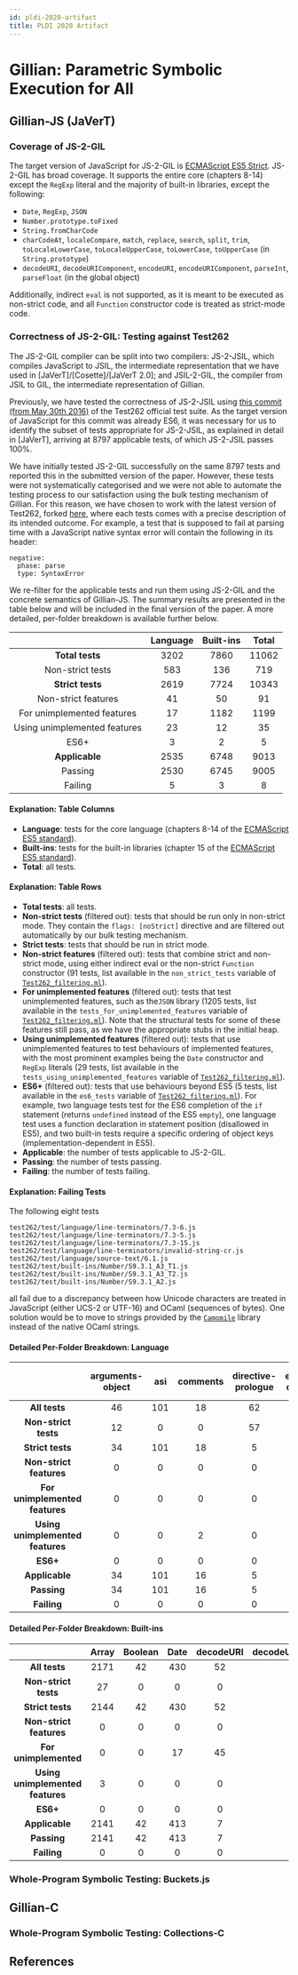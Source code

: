 ```yaml
---
id: pldi-2020-artifact
title: PLDI 2020 Artifact
---
```


# Gillian: Parametric Symbolic Execution for All

## Gillian-JS (JaVerT)

### Coverage of JS-2-GIL

 The target version of JavaScript for JS-2-GIL is [ECMAScript ES5 Strict](https://www.ecma-international.org/ecma-262/5.1/). JS-2-GIL has broad coverage. It supports the entire core (chapters 8-14) except the `RegExp` literal and the majority of built-in libraries, except the following:

 - `Date`, `RegExp`, `JSON`
 - `Number.prototype.toFixed`
 - `String.fromCharCode`
 - `charCodeAt`, `localeCompare`, `match`, `replace`, `search`, `split`, `trim`, `toLocaleLowerCase`, `toLocaleUpperCase`,  `toLowerCase`, `toUpperCase` (in `String.prototype`)
 - `decodeURI`, `decodeURIComponent`, `encodeURI`, `encodeURIComponent`, `parseInt`, `parseFloat` (in the global object)

Additionally, indirect `eval` is not supported, as it is meant to be executed as non-strict code, and all `Function` constructor code is treated as strict-mode code.

### Correctness of JS-2-GIL: Testing against Test262

The JS-2-GIL compiler can be split into two compilers: JS-2-JSIL, which compiles JavaScript to JSIL, the intermediate representation that we have used in [JaVerT]/[Cosette]/[JaVerT 2.0]; and JSIL-2-GIL, the compiler from JSIL to GIL, the intermediate representation of Gillian.

Previously, we have tested the correctness of JS-2-JSIL using [this commit (from May 30th 2016)](https://github.com/tc39/test262/commit/91d06f) of the Test262 official test suite. As the target version of JavaScript for this commit was already ES6, it was necessary for us to identify the subset of tests appropriate for JS-2-JSIL, as explained in detail in [JaVerT], arriving at 8797 applicable tests, of which JS-2-JSIL passes 100%.

We have initially tested JS-2-GIL successfully on the same 8797 tests and reported this in the submitted version of the paper. However, these tests were not systematically categorised and we were not able to automate the testing process to our satisfaction using the bulk testing mechanism of Gillian. For this reason, we have chosen to work with the latest version of Test262, forked [here](https://github.com/giltho/javert-test262), where each tests comes with a precise description of its intended outcome. For example, a test that is supposed to fail at parsing time with a JavaScript native syntax error will contain the following in its header:

```
negative:
  phase: parse
  type: SyntaxError
```


We re-filter for the applicable tests and run them using JS-2-GIL and the concrete semantics of Gillian-JS. The summary results are presented in the table below and will be included in the final version of the paper. A more detailed, per-folder breakdown is available further below.

|                              | Language |  Built-ins  |  Total  |
|:----------------------------:|:--------:|:-----------:|:-------:|
| **Total tests**              |    3202  |       7860  |  11062  |
| Non-strict tests             |     583  |        136  |    719  |
| **Strict tests**             |    2619  |       7724  |  10343  |
| Non-strict features          |      41  |         50  |     91  |
| For unimplemented features   |      17  |       1182  |   1199  |
| Using unimplemented features |      23  |         12  |     35  |
| ES6+                         |       3  |          2  |      5  |
| **Applicable**               |    2535  |       6748  |   9013  |
| Passing                      |    2530  |       6745  |   9005  |
| Failing                      |       5  |          3  |      8  |

#### Explanation: Table Columns

- **Language**: tests for the core language (chapters 8-14 of the [ECMAScript ES5 standard](https://www.ecma-international.org/ecma-262/5.1/)).
- **Built-ins**: tests for the built-in libraries (chapter 15 of the [ECMAScript ES5 standard](https://www.ecma-international.org/ecma-262/5.1/)).
- **Total**: all tests.

#### Explanation: Table Rows

- **Total tests**: all tests.
- **Non-strict tests** (filtered out): tests that should be run only in non-strict mode. They contain the `flags: [noStrict]` directive and are filtered out automatically by our bulk testing mechanism.
- **Strict tests**: tests that should be run in strict mode.
- **Non-strict features** (filtered out): tests that combine strict and non-strict mode, using either indirect eval or the non-strict `Function` constructor (91 tests, list available in the `non_strict_tests` variable of [`Test262_filtering.ml`](???)).
- **For unimplemented features** (filtered out): tests that test unimplemented features, such as the`JSON` library (1205 tests, list available in the `tests_for_unimplemented_features` variable of [`Test262_filtering.ml`](???)). Note that the structural tests for some of these features still pass, as we have the appropriate stubs in the initial heap.
- **Using unimplemented features** (filtered out): tests that use unimplemented features to test behaviours of implemented features, with the most prominent examples being the `Date` constructor and `RegExp` literals (29 tests, list available in the `tests_using_unimplemented_features` variable of [`Test262_filtering.ml`](???)).
- **ES6+** (filtered out): tests that use behaviours beyond ES5 (5 tests, list available in the `es6_tests` variable of [`Test262_filtering.ml`](???)). For example, two language tests test for the ES6 completion of the `if` statement (returns `undefined` instead of the ES5 `empty`), one language test uses a function declaration in statement position (disallowed in ES5), and two built-in tests require a specific ordering of object keys (implementation-dependent in ES5).
- **Applicable**: the number of tests applicable to JS-2-GIL.
- **Passing**: the number of tests passing.
- **Failing**: the number of tests failing.

#### Explanation: Failing Tests

The following eight tests

```
test262/test/language/line-terminators/7.3-6.js
test262/test/language/line-terminators/7.3-5.js
test262/test/language/line-terminators/7.3-15.js
test262/test/language/line-terminators/invalid-string-cr.js
test262/test/language/source-text/6.1.js
test262/test/built-ins/Number/S9.3.1_A3_T1.js
test262/test/built-ins/Number/S9.3.1_A3_T2.js
test262/test/built-ins/Number/S9.3.1_A2.js
```

all fail due to a discrepancy between how Unicode characters are treated in JavaScript (either UCS-2 or UTF-16) and OCaml (sequences of bytes). One solution would be to move to strings provided by the [`Camomile`](http://camomile.sourceforge.net/) library instead of the native OCaml strings.

#### Detailed Per-Folder Breakdown: Language

|             | arguments-object | asi | comments | directive-prologue | eval-code | expressions | function-code | future-reserved-words | global-code | identifier-resolution | identifiers | keywords | line-terminators | literals | punctuators | reserved-words | source-text | statements | types | white-space | Total
|:---------------------:|:------------------:|:-----:|:----------:|:--------------------:|:-----------:|:-------------:|:---------------:|:-----------------------:|:-------------:|:-----------------------:|:-------------:|:----------:|:------------------:|:----------:|:-------------:|:----------------:|:-------------:|:------------:|:-------:|:-------------:|:-----------:|
| **All tests**           | 46               | 101 | 18       | 62                 | 58        | 1469        | 212           | 55                    | 3           | 11                    | 49          | 25       | 41               | 145      | 11          | 13             | 1           | 733        | 109   | 40          | 3202
| **Non-strict tests**    | 12               | 0   | 0        | 57                 | 4         | 153         | 107           | 7                     | 2           | 5                     | 0           | 0        | 0                | 0        | 0           | 0              | 0           | 227        | 9     | 0           | 583
| **Strict tests**        | 34               | 101 | 18       | 5                  | 54        | 1316        | 105           | 48                    | 1           | 6                     | 49          | 25       | 41               | 145      | 11          | 13             | 1           | 506        | 100   | 40          | 2619
| **Non-strict features** | 0                | 0   | 0        | 0                  | 25        | 1           | 5             | 0                     | 0           | 0                     | 0           | 0        | 0                | 0        | 0           | 0              | 0           | 10         | 0     | 0           | 41
| **For unimplemented features**   | 0                | 0   | 0        | 0                  | 0         | 0           | 0             | 0                     | 0           | 0                     | 0           | 0        | 0                | 17       | 0           | 0              | 0           | 0          | 0     | 0           | 17
| **Using unimplemented features** | 0                | 0   | 2        | 0                  | 0         | 3           | 4             | 0                     | 0           | 0                     | 0           | 0        | 0                | 12       | 0           | 0              | 0           | 2          | 0     | 0           | 23
| **ES6+**                | 0                | 0   | 0        | 0                  | 0         | 0           | 0             | 0                     | 0           | 0                     | 0           | 0        | 0                | 0        | 0           | 0              | 0           | 3          | 0     | 0           | 3
| **Applicable**          | 34               | 101 | 16       | 5                  | 29        | 1312        | 96            | 48                    | 1           | 6                     | 49          | 25       | 41               | 116      | 11          | 13             | 1           | 491        | 100   | 40          | 2535
| **Passing**             | 34               | 101 | 16       | 5                  | 29        | 1312        | 96            | 48                    | 1           | 6                     | 49          | 25       | 37               | 116      | 11          | 13             | 0           | 491        | 100   | 40          | 2530
| **Failing**             | 0                | 0   | 0        | 0                  | 0         | 0           | 0             | 0                     | 0           | 0                     | 0           | 0        | 4                | 0        | 0           | 0              | 1           | 0          | 0     | 0           | 5

#### Detailed Per-Folder Breakdown: Built-ins

|           | Array | Boolean | Date | decodeURI | decodeURIComponent | encodeURI | encodeURIComponent | Error | eval | Function | global | Infinity | isFinite | isNan | JSON | Math | NaN | Number | Object | parseFloat | parseInt | RegExp | String | undefined | Total
|:---------------------:|:-------:|:---------:|:------:|:-----------:|:--------------------:|:-----------:|:--------------------:|:-------:|:------:|:----------:|:--------:|:----------:|:----------:|:-------:|:------:|:------:|:-----:|:--------:|:--------:|:------------:|:----------:|:--------:|:--------:|:-----------:|:----------:|
| **All tests**           | 2171  | 42      | 430  | 52        | 52                 | 28        | 28                 | 33    | 7    | 398      | 31     | 7        | 2        | 2     | 90   | 81   | 7   | 152    | 2892   | 40         | 57       | 501    | 749    | 8         | 7860
| **Non-strict tests**    | 27    | 0       | 0    | 0         | 0                  | 0         | 0                  | 0     | 0    | 88       | 4      | 2        | 0        | 0     | 0    | 0    | 2   | 0      | 7      | 0          | 0        | 0      | 3      | 3         | 136
| **Strict tests**        | 2144  | 42      | 430  | 52        | 52                 | 28        | 28                 | 33    | 7    | 310      | 27     | 5        | 2        | 2     | 90   | 81   | 5   | 152    | 2885   | 40         | 57       | 501    | 746    | 5         | 7724
| **Non-strict features** | 0     | 0       | 0    | 0         | 0                  | 0         | 0                  | 0     | 0    | 50       | 0      | 0        | 0        | 0     | 0    | 0    | 0   | 0      | 0      | 0          | 0        | 0      | 0      | 0         | 50
| **For unimplemented**   | 0     | 0       | 17   | 45        | 45                 | 21        | 21                 | 0     | 0    | 0        | 0      | 0        | 0        | 0     | 81   | 0    | 0   | 5      | 5      | 33         | 50       | 455    | 404    | 0         | 1182
| **Using unimplemented features** | 3     | 0       | 0    | 0         | 0                  | 0         | 0                  | 0     | 0    | 3        | 0      | 0        | 0        | 0     | 0    | 0    | 0   | 0      | 0      | 0          | 0        | 0      | 6      | 0         | 12
| **ES6+**                | 0     | 0       | 0    | 0         | 0                  | 0         | 0                  | 0     | 0    | 0        | 0      | 0        | 0        | 0     | 0    | 0    | 0   | 0      | 2      | 0          | 0        | 0      | 0      | 0         | 2
| **Applicable**          | 2141  | 42      | 413  | 7         | 7                  | 7         | 7                  | 33    | 7    | 257      | 27     | 5        | 2        | 2     | 9    | 81   | 5   | 147    | 2878   | 7          | 7        | 46     | 336    | 5         | 6748
| **Passing**             | 2141  | 42      | 413  | 7         | 7                  | 7         | 7                  | 33    | 7    | 257      | 27     | 5        | 2        | 2     | 9    | 81   | 5   | 144    | 2878   | 7          | 7        | 46     | 336    | 5         | 6745
| **Failing**             | 0     | 0       | 0    | 0         | 0                  | 0         | 0                  | 0     | 0    | 0        | 0      | 0        | 0        | 0     | 0    | 0    | 0   | 3      | 0      | 0          | 0        | 0      | 0      | 0         | 3

### Whole-Program Symbolic Testing: Buckets.js

## Gillian-C

### Whole-Program Symbolic Testing: Collections-C

## References

